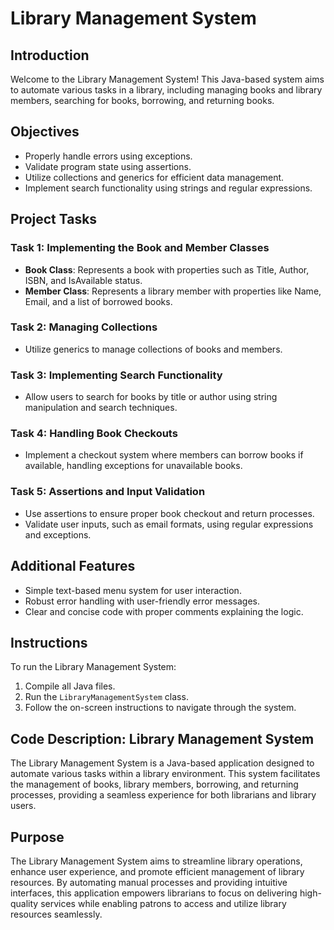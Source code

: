 # Library Management System

## Introduction
Welcome to the Library Management System! This Java-based system aims to automate various tasks in a library, including managing books and library members, searching for books, borrowing, and returning books.

## Objectives
- Properly handle errors using exceptions.
- Validate program state using assertions.
- Utilize collections and generics for efficient data management.
- Implement search functionality using strings and regular expressions.

## Project Tasks
### Task 1: Implementing the Book and Member Classes
- **Book Class**: Represents a book with properties such as Title, Author, ISBN, and IsAvailable status.
- **Member Class**: Represents a library member with properties like Name, Email, and a list of borrowed books.

### Task 2: Managing Collections
- Utilize generics to manage collections of books and members.

### Task 3: Implementing Search Functionality
- Allow users to search for books by title or author using string manipulation and search techniques.

### Task 4: Handling Book Checkouts
- Implement a checkout system where members can borrow books if available, handling exceptions for unavailable books.

### Task 5: Assertions and Input Validation
- Use assertions to ensure proper book checkout and return processes.
- Validate user inputs, such as email formats, using regular expressions and exceptions.

## Additional Features
- Simple text-based menu system for user interaction.
- Robust error handling with user-friendly error messages.
- Clear and concise code with proper comments explaining the logic.


## Instructions
To run the Library Management System:
1. Compile all Java files.
2. Run the `LibraryManagementSystem` class.
3. Follow the on-screen instructions to navigate through the system.

## Code Description: Library Management System
The Library Management System is a Java-based application designed to automate various tasks within a library environment. This system facilitates the management of books, library members, borrowing, and returning processes, providing a seamless experience for both librarians and library users.

## Purpose
The Library Management System aims to streamline library operations, enhance user experience, and promote efficient management of library resources. By automating manual processes and providing intuitive interfaces, this application empowers librarians to focus on delivering high-quality services while enabling patrons to access and utilize library resources seamlessly.
